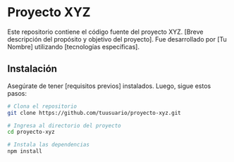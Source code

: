 # Proyecto XYZ

Este repositorio contiene el código fuente del proyecto XYZ. [Breve descripción del propósito y objetivo del proyecto]. Fue desarrollado por [Tu Nombre] utilizando [tecnologías específicas].

## Instalación

Asegúrate de tener [requisitos previos] instalados. Luego, sigue estos pasos:

```bash
# Clona el repositorio
git clone https://github.com/tuusuario/proyecto-xyz.git

# Ingresa al directorio del proyecto
cd proyecto-xyz

# Instala las dependencias
npm install
